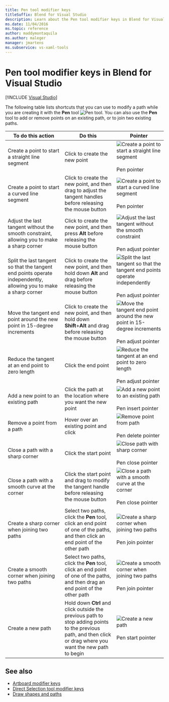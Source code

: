 ```yaml
---
title: Pen tool modifier keys
titleSuffix: Blend for Visual Studio
description: Learn about the Pen tool modifier keys in Blend for Visual Studio that access commands for modifying a path while you are creating it with the Pen tool.
ms.date: 11/04/2016
ms.topic: reference
author: maddymontaquila
ms.author: maleger
manager: jmartens
ms.subservice: vs-xaml-tools
---
```

# Pen tool modifier keys in Blend for Visual Studio

 [!INCLUDE [Visual Studio](~/includes/applies-to-version/vs-windows-only.md)]

The following table lists shortcuts that you can use to modify a path while you are creating it with the **Pen** tool ![Pen tool](../designers/media/d514358f-185a-412f-a55d-36633b25dc8a.png). You can also use the **Pen** tool to add or remove points on an existing path, or to join two existing paths.

|To do this action|Do this|Pointer|
| - |-------------|-------------|
|Create a point to start a straight line segment|Click to create the new point|![Create a point to start a straight line segment](../designers/media/0bfb1b71-80ac-4ad4-aed8-40e09f8b7ab8.png)<br /><br /> Pen pointer|
|Create a point to start a curved line segment|Click to create the new point, and then drag to adjust the tangent handles before releasing the mouse button|![Create a point to start a curved line segment](../designers/media/0bfb1b71-80ac-4ad4-aed8-40e09f8b7ab8.png)<br /><br /> Pen pointer|
|Adjust the last tangent without the smooth constraint, allowing you to make a sharp corner|Click to create the new point, and then press **Alt** before releasing the mouse button|![Adjust the last tangent without the smooth constraint](../designers/media/317e5475-b70c-489f-9477-110a98639ade.png)<br /><br /> Pen adjust pointer|
|Split the last tangent so that the tangent end points operate independently, allowing you to make a sharp corner|Click to create the new point, and then hold down **Alt** and drag before releasing the mouse button|![Split the last tangent so that the tangent end points operate independently](../designers/media/317e5475-b70c-489f-9477-110a98639ade.png)<br /><br /> Pen adjust pointer|
|Move the tangent end point around the new point in 15-degree increments|Click to create the new point, and then hold down **Shift**+**Alt** and drag before releasing the mouse button|![Move the tangent end point around the new point in 15-degree increments](../designers/media/317e5475-b70c-489f-9477-110a98639ade.png)<br /><br /> Pen adjust pointer|
|Reduce the tangent at an end point to zero length|Click the end point|![Reduce the tangent at an end point to zero length](../designers/media/317e5475-b70c-489f-9477-110a98639ade.png)<br /><br /> Pen adjust pointer|
|Add a new point to an existing path|Click the path at the location where you want the new point|![Add a new point to an existing path](../designers/media/b004ad5a-33a4-46ae-81c0-20be0d819332.png)<br /><br /> Pen insert pointer|
|Remove a point from a path|Hover over an existing point and click|![Remove point from path](../designers/media/08a64b78-f3df-4730-8169-c56b5631b071.png)<br /><br /> Pen delete pointer|
|Close a path with a sharp corner|Click the start point|![Close path with sharp corner](../designers/media/a12fd3b4-a553-4762-b01c-c35efa594362.png)<br /><br /> Pen close pointer|
|Close a path with a smooth curve at the corner|Click the start point and drag to modify the tangent handle before releasing the mouse button|![Close a path with a smooth curve at the corner](../designers/media/a12fd3b4-a553-4762-b01c-c35efa594362.png)<br /><br /> Pen close pointer|
|Create a sharp corner when joining two paths|Select two paths, click the **Pen** tool, click an end point of one of the paths, and then click an end point of the other path|![Create a sharp corner when joining two paths](../designers/media/bd12dfa4-112e-4f37-9765-3479e6b69894.png)<br /><br /> Pen join pointer|
|Create a smooth corner when joining two paths|Select two paths, click the **Pen** tool, click an end point of one of the paths, and then drag an end point of the other path|![Create a smooth corner when joining two paths](../designers/media/bd12dfa4-112e-4f37-9765-3479e6b69894.png)<br /><br /> Pen join pointer|
|Create a new path|Hold down **Ctrl** and click outside the previous path to stop adding points to the previous path, and then click or drag where you want the new path to begin|![Create a new path](../designers/media/69758176-5f53-465b-808c-f13fd1a0b3f2.png)<br /><br /> Pen start pointer|

## See also

- [Artboard modifier keys](artboard-modifier-keys-in-blend.md)
- [Direct Selection tool modifier keys](direct-selection-tool-modifier-keys-in-blend.md)
- [Draw shapes and paths](draw-shapes-and-paths.md)